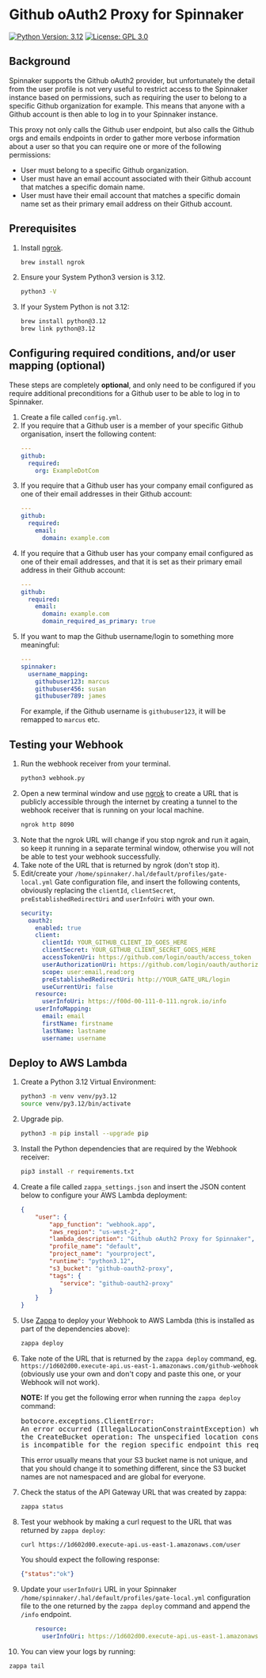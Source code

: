 # Github oAuth2 Proxy for Spinnaker

[![Python Version: 3.12](
https://img.shields.io/badge/Python%20application-v3.12-blue
)](https://www.python.org/downloads/release/python-3123/)
[![License: GPL 3.0](
https://img.shields.io/github/license/ashleykleynhans/github-oauth-proxy
)](https://opensource.org/licenses/GPL-3.0)

## Background

Spinnaker supports the Github oAuth2 provider, but unfortunately the
detail from the user profile is not very useful to restrict access to
the Spinnaker instance based on permissions, such as requiring the user
to belong to a specific Github organization for example.  This means
that anyone with a Github account is then able to log in to your
Spinnaker instance.

This proxy not only calls the Github user endpoint, but also calls
the Github orgs and emails endpoints in order to gather more verbose
information about a user so that you can require one or more of the
following permissions:

- User must belong to a specific Github organization.
- User must have an email account associated with their Github account
that matches a specific domain name.
- User must have their email account that matches a specific domain
name set as their primary email address on their Github account.

## Prerequisites

1. Install [ngrok](https://ngrok.com/).
   ```bash
   brew install ngrok
   ```
2. Ensure your System Python3 version is 3.12.
   ```bash
   python3 -V
   ```
3. If your System Python is not 3.12:
   ```bash
   brew install python@3.12
   brew link python@3.12
   ```

## Configuring required conditions, and/or user mapping (optional)

These steps are completely **optional**, and only need to be
configured if you require additional preconditions for a Github
user to be able to log in to Spinnaker.

1. Create a file called `config.yml`.
2. If you require that a Github user is a member of your specific
Github organisation, insert the following content:
   ```yaml
   ---
   github:
     required:
       org: ExampleDotCom
   ```
3. If you require that a Github user has your company email configured
as one of their email addresses in their Github account:
   ```yaml
   ---
   github:
     required:
       email:
         domain: example.com
   ```
4. If you require that a Github user has your company email configured
   as one of their email addresses, and that it is set as their primary
   email address in their Github account:
   ```yaml
   ---
   github:
     required:
       email:
         domain: example.com
         domain_required_as_primary: true
   ```
5. If you want to map the Github username/login to something more
   meaningful:
   ```yaml
   ---
   spinnaker:
     username_mapping:
       githubuser123: marcus
       githubuser456: susan
       githubuser789: james
   ```
   For example, if the Github username is `githubuser123`, it will be
   remapped to `marcus` etc.

## Testing your Webhook

1. Run the webhook receiver from your terminal.
   ```bash
   python3 webhook.py
   ```
2. Open a new terminal window and use [ngrok](https://ngrok.com/) to create
   a URL that is publicly accessible through the internet by creating a tunnel
   to the webhook receiver that is running on your local machine.
   ```bash
   ngrok http 8090
   ```
3. Note that the ngrok URL will change if you stop ngrok and run it again,
   so keep it running in a separate terminal window, otherwise you will not
   be able to test your webhook successfully.
4. Take note of the URL that is returned by ngrok (don't stop it).
5. Edit/create your `/home/spinnaker/.hal/default/profiles/gate-local.yml`
   Gate configuration file, and insert the following contents, obviously
   replacing the `clientId`, `clientSecret`, `preEstablishedRedirectUri`
   and `userInfoUri` with your own.
   ```yml
   security:
     oauth2:
       enabled: true
       client:
         clientId: YOUR_GITHUB_CLIENT_ID_GOES_HERE
         clientSecret: YOUR_GITHUB_CLIENT_SECRET_GOES_HERE
         accessTokenUri: https://github.com/login/oauth/access_token
         userAuthorizationUri: https://github.com/login/oauth/authorize
         scope: user:email,read:org
         preEstablishedRedirectUri: http://YOUR_GATE_URL/login
         useCurrentUri: false
       resource:
         userInfoUri: https://f00d-00-111-0-111.ngrok.io/info
       userInfoMapping:
         email: email
         firstName: firstname
         lastName: lastname
         username: username
   ```

## Deploy to AWS Lambda

1. Create a Python 3.12 Virtual Environment:
   ```bash
   python3 -m venv venv/py3.12
   source venv/py3.12/bin/activate
   ```
2. Upgrade pip.
   ```bash
   python3 -m pip install --upgrade pip
   ```
3. Install the Python dependencies that are required by the Webhook receiver:
   ```bash
   pip3 install -r requirements.txt
   ```
4. Create a file called `zappa_settings.json` and insert the JSON content below
to configure your AWS Lambda deployment:
   ```json
   {
       "user": {
           "app_function": "webhook.app",
           "aws_region": "us-west-2",
           "lambda_description": "Github oAuth2 Proxy for Spinnaker",
           "profile_name": "default",
           "project_name": "yourproject",
           "runtime": "python3.12",
           "s3_bucket": "github-oauth2-proxy",
           "tags": {
              "service": "github-oauth2-proxy"
           }
       }
   }
   ```
5. Use [Zappa](https://github.com/Zappa/Zappa) to deploy your Webhook
   to AWS Lambda (this is installed as part of the dependencies above):
   ```bash
   zappa deploy
   ```
6. Take note of the URL that is returned by the `zappa deploy` command,
   eg. `https://1d602d00.execute-api.us-east-1.amazonaws.com/github-webhook`
   (obviously use your own and don't copy and paste this one, or your
   Webhook will not work).

   **NOTE:** If you get the following error when running the `zappa deploy` command:

   <pre>
   botocore.exceptions.ClientError:
   An error occurred (IllegalLocationConstraintException) when calling
   the CreateBucket operation: The unspecified location constraint
   is incompatible for the region specific endpoint this request was sent to.
   </pre>

   This error usually means that your S3 bucket name is not unique, and that you
   should change it to something different, since the S3 bucket names are not
   namespaced and are global for everyone.
7. Check the status of the API Gateway URL that was created by zappa:
   ```bash
   zappa status
   ```
8. Test your webhook by making a curl request to the URL that was returned
   by `zappa deploy`:
   ```
   curl https://1d602d00.execute-api.us-east-1.amazonaws.com/user
   ```
   You should expect the following response:
   ```json
   {"status":"ok"}
   ```
9. Update your `userInfoUri` URL in your Spinnaker
   `/home/spinnaker/.hal/default/profiles/gate-local.yml` configuration file
   to the one returned by the `zappa deploy` command and append the
   `/info` endpoint.
   ```yaml
       resource:
         userInfoUri: https://1d602d00.execute-api.us-east-1.amazonaws.com/user/info
   ```
10. You can view your logs by running:
   ```bash
   zappa tail
   ```